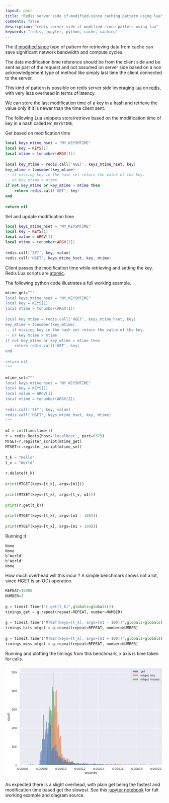 ```yaml
---
layout: post
title: "Redis server side if-modified-since caching pattern using lua"
comments: false
description: "redis server side if-modified-since pattern using lua"
keywords: "redis, jupyter, python, cache, caching"
---
```


The [if modified since](https://datatracker.ietf.org/doc/html/rfc7232#section-3.3) type of pattern for retrieving data from cache can save
significant network bandwidth and compute cycles. 

The data modification time reference should be from the client side and be sent as part of the request and not assumed on server side based on a non 
acknowledgement type of method like simply last time the client connected to the server. 

This kind of pattern is possible on redis server side leveraging [lua](https://redis.io/commands/eval) on [redis](https://redis.io), with very less overhead
in terms of latency.

We can store the last modification time of a key in a [hash](https://redis.io/topics/data-types#hashes) and retrieve
the value only if it is newer than the time client sent. 

The following Lua snippets store/retrieve based on the modification time of key in a hash called `MY_KEYSTIME`. 

Get based on modification time

```lua
local keys_mtime_hset = "MY_KEYSMTIME"
local key = KEYS[1]
local mtime = tonumber(ARGV[1])

local key_mtime = redis.call('HGET', keys_mtime_hset, key)
key_mtime = tonumber(key_mtime)
-- if missing key in the hash set return the value of the key.
-- or key mtime > mtime 
if not key_mtime or key_mtime > mtime then
    return redis.call('GET', key)
end

return nil 
```

Set and update modification time

```lua
local keys_mtime_hset = "MY_KEYSMTIME"
local key = KEYS[1]
local value = ARGV[1]
local mtime = tonumber(ARGV[2])

redis.call('SET', key, value)
redis.call('HSET', keys_mtime_hset, key, mtime)
```

Client passes the modification time while retrieving and setting the key. Redis Lua scripts are [atomic](https://redis.io/commands/eval#atomicity-of-scripts).

The following python code illustrates a full working example.

```python
mtime_get="""
local keys_mtime_hset = "MY_KEYSMTIME"
local key = KEYS[1]
local mtime = tonumber(ARGV[1])

local key_mtime = redis.call('HGET', keys_mtime_hset, key)
key_mtime = tonumber(key_mtime)
-- if missing key in the hash set return the value of the key.
-- or key mtime > mtime 
if not key_mtime or key_mtime > mtime then
    return redis.call('GET', key)
end

return nil    
"""

mtime_set="""
local keys_mtime_hset = "MY_KEYSMTIME"
local key = KEYS[1]
local value = ARGV[1]
local mtime = tonumber(ARGV[2])

redis.call('SET', key, value)
redis.call('HSET', keys_mtime_hset, key, mtime)
"""

m1 = int(time.time())
r = redis.Redis(host='localhost', port=6379)
MTGET=r.register_script(mtime_get)
MTSET=r.register_script(mtime_set)

t_k = "Hello"
t_v = "World"

r.delete(t_k)

print(MTGET(keys=[t_k], args=[m1]))

print(MTSET(keys=[t_k], args=[t_v, m1]))

print(r.get(t_k))

print(MTGET(keys=[t_k], args=[m1 - 100]))

print(MTGET(keys=[t_k], args=[m1 + 100]))
```

Running it 

```
None
None
b'World'
b'World'
None
```

How much overhead will this incur ? A simple benchmark shows not a lot, since HGET is an O(1) operation. 

```python
REPEAT=10000
NUMBER=3

g = timeit.Timer("r.get(t_k)",globals=globals())
timings_get = g.repeat(repeat=REPEAT, number=NUMBER)

g = timeit.Timer("MTGET(keys=[t_k], args=[m1 - 100])",globals=globals())
timings_hits_mtget = g.repeat(repeat=REPEAT, number=NUMBER)

g = timeit.Timer("MTGET(keys=[t_k], args=[m1 + 100])",globals=globals())
timings_miss_mtget = g.repeat(repeat=REPEAT, number=NUMBER)
```

Running and plotting the timings from this benchmark, x axis is time taken for calls.

![redis_mtget_timings](/assets/images/redis_mtime_getset_output_4_0.png)

As expected there is a slight overhead, with plain get being the fastest and modification time based get the slowest.
See this [jupyter notebook](https://github.com/r4um/jupyter-notebooks/blob/main/redis_mtime_getset.ipynb) for full working example and diagram source.
